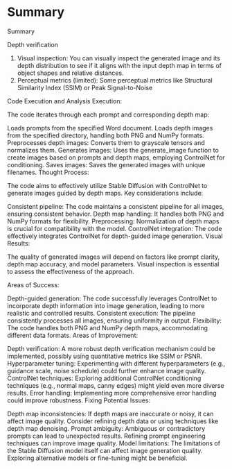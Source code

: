 # Summary
Summary

Depth verification
        
1. Visual inspection: You can visually inspect the generated image and its depth distribution to see if it aligns with the input depth map in terms of object shapes and relative distances.
2. Perceptual metrics (limited): Some perceptual metrics like Structural Similarity Index (SSIM) or Peak Signal-to-Noise

Code Execution and Analysis
Execution:

The code iterates through each prompt and corresponding depth map:

Loads prompts from the specified Word document.
Loads depth images from the specified directory, handling both PNG and NumPy formats.
Preprocesses depth images: Converts them to grayscale tensors and normalizes them.
Generates images: Uses the generate_image function to create images based on prompts and depth maps, employing ControlNet for conditioning.
Saves images: Saves the generated images with unique filenames.
Thought Process:

The code aims to effectively utilize Stable Diffusion with ControlNet to generate images guided by depth maps. Key considerations include:

Consistent pipeline: The code maintains a consistent pipeline for all images, ensuring consistent behavior.
Depth map handling: It handles both PNG and NumPy formats for flexibility.
Preprocessing: Normalization of depth maps is crucial for compatibility with the model.
ControlNet integration: The code effectively integrates ControlNet for depth-guided image generation.
Visual Results:

The quality of generated images will depend on factors like prompt clarity, depth map accuracy, and model parameters. Visual inspection is essential to assess the effectiveness of the approach.

Areas of Success:

Depth-guided generation: The code successfully leverages ControlNet to incorporate depth information into image generation, leading to more realistic and controlled results.
Consistent execution: The pipeline consistently processes all images, ensuring uniformity in output.
Flexibility: The code handles both PNG and NumPy depth maps, accommodating different data formats.
Areas of Improvement:

Depth verification: A more robust depth verification mechanism could be implemented, possibly using quantitative metrics like SSIM or PSNR.
Hyperparameter tuning: Experimenting with different hyperparameters (e.g., guidance scale, noise schedule) could further enhance image quality.
ControlNet techniques: Exploring additional ControlNet conditioning techniques (e.g., normal maps, canny edges) might yield even more diverse results.
Error handling: Implementing more comprehensive error handling could improve robustness.
Fixing Potential Issues:

Depth map inconsistencies: If depth maps are inaccurate or noisy, it can affect image quality. Consider refining depth data or using techniques like depth map denoising.
Prompt ambiguity: Ambiguous or contradictory prompts can lead to unexpected results. Refining prompt engineering techniques can improve image quality.
Model limitations: The limitations of the Stable Diffusion model itself can affect image generation quality. Exploring alternative models or fine-tuning might be beneficial.

